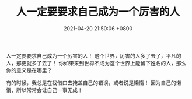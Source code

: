 ﻿---
layout: post
title:  "人一定要要求自己成为一个厉害的人"
date:   2021-04-20 21:50:06 +0800
categories: jekyll update
---

人一定要要求自己成为一个厉害的人！
这个世界，厉害的人多了去了，平凡的人，那更就多了去了！
你如果来到世界不成为这个世界上能留下姓名的人，那么你的意义是在哪里？


有的时候，我总是在找借口去掩盖自己的错误，或者说是懒惰！
因为自己的懒惰，所以常常会让自己一事无成！